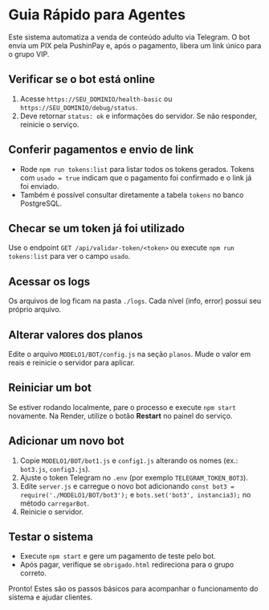 # Guia Rápido para Agentes

Este sistema automatiza a venda de conteúdo adulto via Telegram. O bot envia um PIX pela PushinPay e, após o pagamento, libera um link único para o grupo VIP.

## Verificar se o bot está online

1. Acesse `https://SEU_DOMINIO/health-basic` ou `https://SEU_DOMINIO/debug/status`.
2. Deve retornar `status: ok` e informações do servidor. Se não responder, reinicie o serviço.

## Conferir pagamentos e envio de link

- Rode `npm run tokens:list` para listar todos os tokens gerados. Tokens com `usado = true` indicam que o pagamento foi confirmado e o link já foi enviado.
- Também é possível consultar diretamente a tabela `tokens` no banco PostgreSQL.

## Checar se um token já foi utilizado

Use o endpoint `GET /api/validar-token/<token>` ou execute `npm run tokens:list` para ver o campo `usado`.

## Acessar os logs

Os arquivos de log ficam na pasta `./logs`. Cada nível (info, error) possui seu próprio arquivo.

## Alterar valores dos planos

Edite o arquivo `MODELO1/BOT/config.js` na seção `planos`. Mude o valor em reais e reinicie o servidor para aplicar.

## Reiniciar um bot

Se estiver rodando localmente, pare o processo e execute `npm start` novamente. Na Render, utilize o botão **Restart** no painel do serviço.

## Adicionar um novo bot

1. Copie `MODELO1/BOT/bot1.js` e `config1.js` alterando os nomes (ex.: `bot3.js`, `config3.js`).
2. Ajuste o token Telegram no `.env` (por exemplo `TELEGRAM_TOKEN_BOT3`).
3. Edite `server.js` e carregue o novo bot adicionando `const bot3 = require('./MODELO1/BOT/bot3');` e `bots.set('bot3', instancia3);` no método `carregarBot`.
4. Reinicie o servidor.

## Testar o sistema

- Execute `npm start` e gere um pagamento de teste pelo bot.
- Após pagar, verifique se `obrigado.html` redireciona para o grupo correto.

Pronto! Estes são os passos básicos para acompanhar o funcionamento do sistema e ajudar clientes.
